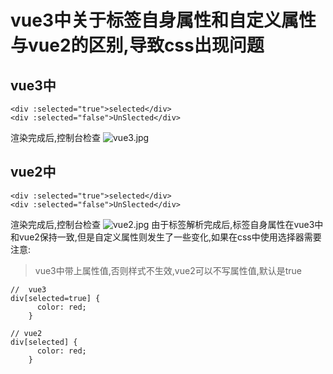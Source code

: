# vue3中关于标签自身属性和自定义属性与vue2的区别,导致css出现问题
## vue3中
```
<div :selected="true">selected</div>
<div :selected="false">UnSlected</div>
```
渲染完成后,控制台检查
![vue3.jpg](/vuePress/img/vue3.jpg)
## vue2中
```
<div :selected="true">selected</div>
<div :selected="false">UnSlected</div>
```
渲染完成后,控制台检查
![vue2.jpg](/vuePress/img/vue2.jpg)
由于标签解析完成后,标签自身属性在vue3中和vue2保持一致,但是自定义属性则发生了一些变化,如果在css中使用选择器需要注意:
>vue3中带上属性值,否则样式不生效,vue2可以不写属性值,默认是true
```
//  vue3
div[selected=true] {
      color: red;
    }
```
```
// vue2
div[selected] {
      color: red;
    }
```